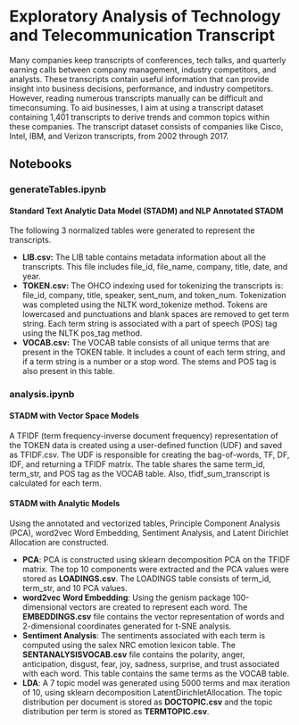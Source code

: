 # Exploratory Analysis of Technology and Telecommunication Transcript
Many companies keep transcripts of conferences, tech talks, and quarterly earning calls
between company management, industry competitors, and analysts. These transcripts contain
useful information that can provide insight into business decisions, performance, and industry
competitors. However, reading numerous transcripts manually can be difficult and timeconsuming.
To aid businesses, I aim at using a transcript dataset containing 1,401 transcripts to
derive trends and common topics within these companies. The transcript dataset consists of
companies like Cisco, Intel, IBM, and Verizon transcripts, from 2002 through 2017.

## Notebooks
### generateTables.ipynb
#### Standard Text Analytic Data Model (STADM) and NLP Annotated STADM
The following 3 normalized tables were generated to represent the transcripts.
- __LIB.csv:__ The LIB table contains metadata information about all the transcripts. This file includes
file_id, file_name, company, title, date, and year.
- __TOKEN.csv:__ The OHCO indexing used for tokenizing the transcripts is: file_id, company, title,
speaker, sent_num, and token_num. Tokenization was completed using the NLTK
word_tokenize method. Tokens are lowercased and punctuations and blank spaces are
removed to get term string. Each term string is associated with a part of speech (POS) tag using
the NLTK pos_tag method.
- __VOCAB.csv:__ The VOCAB table consists of all unique terms that are present in the TOKEN table. It
includes a count of each term string, and if a term string is a number or a stop word. The stems
and POS tag is also present in this table.

### analysis.ipynb
#### STADM with Vector Space Models
A TFIDF (term frequency-inverse document frequency) representation of the TOKEN data is
created using a user-defined function (UDF) and saved as TFIDF.csv. The UDF is responsible for
creating the bag-of-words, TF, DF, IDF, and returning a TFIDF matrix. The table shares the same
term_id, term_str, and POS tag as the VOCAB table. Also, tfidf_sum_transcript is calculated for
each term.
#### STADM with Analytic Models
 Using the annotated and vectorized tables, Principle Component Analysis (PCA), word2vec
Word Embedding, Sentiment Analysis, and Latent Dirichlet Allocation are constructed.
- __PCA__:
PCA is constructed using sklearn decomposition PCA on the TFIDF matrix. The top 10
components were extracted and the PCA values were stored as __LOADINGS.csv__. The LOADINGS
table consists of term_id, term_str, and 10 PCA values.
- __word2vec Word Embedding__:
Using the genism package 100-dimensional vectors are created to represent each word. The
__EMBEDDINGS.csv__ file contains the vector representation of words and 2-dimensional
coordinates generated for t-SNE analysis.
- __Sentiment Analysis__:
The sentiments associated with each term is computed using the salex NRC emotion lexicon
table. The __SENTANALYSISVOCAB.csv__ file contains the polarity, anger, anticipation, disgust, fear,
joy, sadness, surprise, and trust associated with each word. This table contains the same terms
as the VOCAB table.
- __LDA__:
A 7 topic model was generated using 5000 terms and max iteration of 10, using sklearn
decomposition LatentDirichletAllocation. The topic distribution per document is stored as
__DOCTOPIC.csv__ and the topic distribution per term is stored as __TERMTOPIC.csv__.
